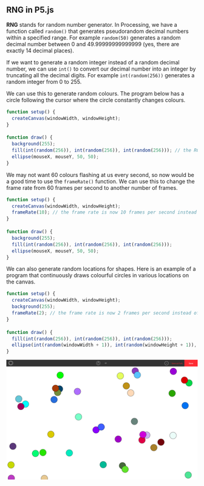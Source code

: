 ## RNG in P5.js

**RNG** stands for random number generator. In Processing, we have a function called `random()` that generates pseudorandom decimal numbers within a specified range. For example `random(50)` generates a random decimal number between 0 and 49.99999999999999 (yes, there are exactly 14 decimal places).

If we want to generate a random integer instead of a random decimal number, we can use `int()` to convert our decimal number into an integer by truncating all the decimal digits. For example `int(random(256))` generates a random integer from 0 to 255.

We can use this to generate random colours. The program below has a circle following the cursor where the circle constantly changes colours.

```js
function setup() {
  createCanvas(windowWidth, windowHeight);
}

function draw() {
  background(255);
  fill(int(random(256)), int(random(256)), int(random(256))); // the RGB values are random
  ellipse(mouseX, mouseY, 50, 50);
}
```

We may not want 60 colours flashing at us every second, so now would be a good time to use the `frameRate()` function. We can use this to change the frame rate from 60 frames per second to another number of frames.

```js
function setup() {
  createCanvas(windowWidth, windowHeight);
  frameRate(10); // the frame rate is now 10 frames per second instead of 60
}

function draw() {
  background(255);
  fill(int(random(256)), int(random(256)), int(random(256)));
  ellipse(mouseX, mouseY, 50, 50);
}
```

We can also generate random locations for shapes. Here is an example of a program that continuously draws colourful circles in various locations on the canvas.

```js
function setup() {
  createCanvas(windowWidth, windowHeight);
  background(255);
  frameRate(2); // the frame rate is now 2 frames per second instead of 60
}

function draw() {
  fill(int(random(256)), int(random(256)), int(random(256)));
  ellipse(int(random(windowWidth + 1)), int(random(windowHeight + 1)), 50, 50);
}
```

![](../Images/Colourful_Circles2.png)
